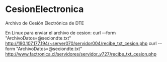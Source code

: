 # CesionElectronica
Archivo de Cesión Electrónica de DTE


En Linux para enviar el archivo de cesion:
curl --form "ArchivoDatos=@seciondte.txt" http://190.107.177.194/~server070/servidor004/recibe_txt_cesion.php
curl --form "ArchivoDatos=@seciondte.txt" http://www.factronica.cl/servidores/servidor_v727/recibe_txt_cesion.php

